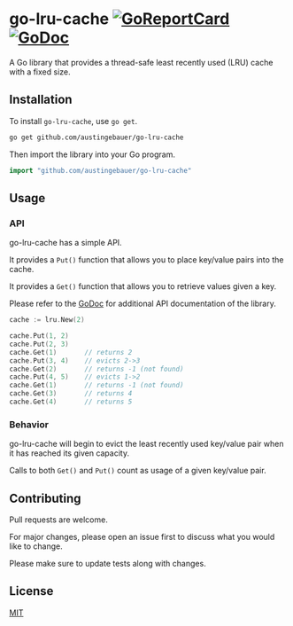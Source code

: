 # go-lru-cache [![GoReportCard](https://goreportcard.com/badge/github.com/austingebauer/go-lru-cache)](https://goreportcard.com/report/github.com/austingebauer/go-lru-cache) [![GoDoc](https://godoc.org/github.com/austingebauer/go-lru-cache?status.svg)](https://godoc.org/github.com/austingebauer/go-lru-cache)

A Go library that provides a thread-safe least recently used (LRU) cache with a fixed size. 

## Installation

To install `go-lru-cache`, use `go get`.

```bash
go get github.com/austingebauer/go-lru-cache
```

Then import the library into your Go program.

```go
import "github.com/austingebauer/go-lru-cache"
```

## Usage

### API

go-lru-cache has a simple API.

It provides a `Put()` function that allows you to place key/value pairs into the cache.

It provides a `Get()` function that allows you to retrieve values given a key.

Please refer to the [GoDoc](https://godoc.org/github.com/austingebauer/go-lru-cache) for additional API 
documentation of the library.

```go
cache := lru.New(2)

cache.Put(1, 2)
cache.Put(2, 3)
cache.Get(1)       // returns 2
cache.Put(3, 4)    // evicts 2->3
cache.Get(2)       // returns -1 (not found)
cache.Put(4, 5)    // evicts 1->2
cache.Get(1)       // returns -1 (not found)
cache.Get(3)       // returns 4
cache.Get(4)       // returns 5
```

### Behavior

go-lru-cache will begin to evict the least recently used key/value pair when it has reached
its given capacity.

Calls to both `Get()` and `Put()` count as usage of a given key/value pair. 

## Contributing

Pull requests are welcome. 

For major changes, please open an issue first to discuss what you would like to change.

Please make sure to update tests along with changes.

## License

[MIT](LICENSE)

